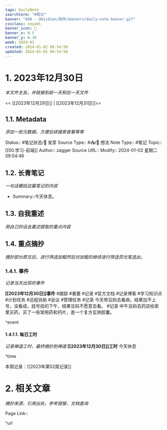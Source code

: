 ```yaml
---
tags: DailyNote
searchterm: "#周记"
banner: "040 - Obsidian/附件/banners/daily-note-banner.gif"
cssclass: noyaml
banner_icon: 💌
banner_x: 0.5
banner_y: 0.38
week: 2024-01
created: 2024-01-02 09:54:50
updated: 2024-01-02 09:54:50
---
```


# 1. 2023年12月30日

_本文件主旨，并链接到前一天和后一天文件_

<< [[2023年12月29日]] | [[2023年12月31日]]>>

## 1.1. Metadata

_添加一些元数据，方便后续搜索查看等等_

Status:: #笔记状态/🌱 发芽
Source Type:: #📥/💭 想法 
Note Type:: #笔记
Topic:: [[00.学习-前端]]
Author:: zagger
Source URL::
Modify:: 2024-01-02 星期二 09:54:46

## 1.2. 长青笔记

_一句话概括这篇笔记的内容_

- Summary::今天休息。

## 1.3. 自我重述

_用自己的话去重述提取的重点内容_

## 1.4. 重点摘抄

_摘抄部分原文后，进行筛选加粗然后对加粗的继续进行筛选荧光笔选出。_

### 1.4.1. 事件

_记录当天出现的事件_

**[[2023年12月30日]]事件** 
#跟踪 #重要 #记录 #官方文档 #记录博客 #学习知识点 #计划任务 #远程协助 #会议 #管理任务
#记录 今天带豆妈去看病，结果加不上号，没看成，挂号挂的下午，结果豆妈不愿意去看。
#记录 中午豆妈去药店给家里买药，买了一些常用药和钙片，差一个复方玄驹胶囊。

^event

#### 1.4.1.1. 每日工时

_记录禅道工时，最终摘抄到禅道_
**[[2023年12月30日]]工时**
今天休息

^time

本周记录：[[2023年第52周记录]]

# 2. 相关文章

_摘抄来源，引用出处，参考链接，文档查询_

Page Link::

^url
